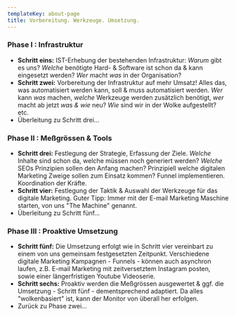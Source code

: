 ```yaml
---
templateKey: about-page
title: Vorbereitung. Werkzeuge. Umsetzung.
---
```

### **Phase I : Infrastruktur**

* **Schritt eins:** IST-Erhebung der bestehenden Infrastruktur: *Warum* gibt es uns? *Welche* benötigte Hard- & Software ist schon da & kann eingesetzt werden? *Wer* macht *was* in der Organisation?
* **Schritt zwei:** Vorbereitung der Infrastruktur auf mehr Umsatz! Alles das, was automatisiert werden kann, soll & muss automatisiert werden. *Wer* kann *was* machen, *welche* Werkzeuge werden zusätzlich benötigt, *wer* macht ab jetzt *was & wie* neu? *Wie* sind wir in der Wolke aufgestellt? etc.
* Überleitung zu Schritt drei...

### **Phase II : Meßgrössen & Tools**

* **Schritt drei:** Festlegung der Strategie, Erfassung der Ziele. *Welche* Inhalte sind schon da, welche müssen noch generiert werden? *Welche* SEOs Prinzipien sollen den Anfang machen? Prinzipiell welche digitalen Marketing Zweige sollen zum Einsatz kommen? Funnel implementieren. Koordination der Kräfte.
* **Schritt vier:** Festlegung der Taktik & Auswahl der Werkzeuge für das digitale Marketing. Guter Tipp: Immer mit der E-mail Marketing Maschine starten, von uns "The Machine" genannt.
* Überleitung zu Schritt fünf...

### **Phase III : Proaktive Umsetzung**

* **Schritt fünf:** Die Umsetzung erfolgt wie in Schritt vier vereinbart zu einem von uns gemeinsam festgesetzten Zeitpunkt. Verschiedene digitale Marketing Kampagnen - Funnels - können auch asynchron laufen, z.B. E-mail Marketing mit zeitversetztem Instagram posten, sowie einer längerfristigen Youtube Videoserie.
* **Schritt sechs:** Proaktiv werden die Meßgrössen ausgewertet & ggf. die Umsetzung - Schritt fünf - dementsprechend adaptiert. Da alles "wolkenbasiert" ist, kann der Monitor von überall her erfolgen.
* Zurück zu Phase zwei...